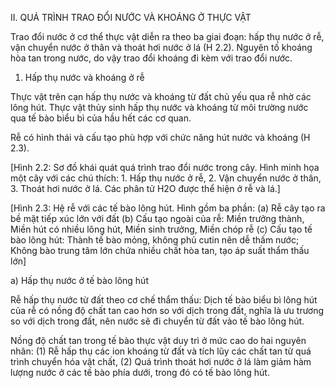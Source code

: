 II. QUÁ TRÌNH TRAO ĐỔI NƯỚC VÀ KHOÁNG Ở THỰC VẬT

Trao đổi nước ở cơ thể thực vật diễn ra theo ba giai đoạn: hấp thụ nước ở rễ, vận chuyển nước ở thân và thoát hơi nước ở lá (H 2.2). Nguyên tố khoáng hòa tan trong nước, do vậy trao đổi khoáng đi kèm với trao đổi nước.

1. Hấp thụ nước và khoáng ở rễ

Thực vật trên cạn hấp thụ nước và khoáng từ đất chủ yếu qua rễ nhờ các lông hút. Thực vật thủy sinh hấp thụ nước và khoáng từ môi trường nước qua tế bào biểu bì của hầu hết các cơ quan.

Rễ có hình thái và cấu tạo phù hợp với chức năng hút nước và khoáng (H 2.3).

[Hình 2.2: Sơ đồ khái quát quá trình trao đổi nước trong cây. Hình minh họa một cây với các chú thích: 1. Hấp thụ nước ở rễ, 2. Vận chuyển nước ở thân, 3. Thoát hơi nước ở lá. Các phân tử H2O được thể hiện ở rễ và lá.]

[Hình 2.3: Hệ rễ với các tế bào lông hút. Hình gồm ba phần:
(a) Rễ cây tạo ra bề mặt tiếp xúc lớn với đất
(b) Cấu tạo ngoài của rễ: Miền trưởng thành, Miền hút có nhiều lông hút, Miền sinh trưởng, Miền chóp rễ
(c) Cấu tạo tế bào lông hút: Thành tế bào mỏng, không phủ cutin nên dễ thấm nước; Không bào trung tâm lớn chứa nhiều chất hòa tan, tạo áp suất thẩm thấu lớn]

a) Hấp thụ nước ở tế bào lông hút

Rễ hấp thụ nước từ đất theo cơ chế thẩm thấu: Dịch tế bào biểu bì lông hút của rễ có nồng độ chất tan cao hơn so với dịch trong đất, nghĩa là ưu trương so với dịch trong đất, nên nước sẽ đi chuyển từ đất vào tế bào lông hút.

Nồng độ chất tan trong tế bào thực vật duy trì ở mức cao do hai nguyên nhân: (1) Rễ hấp thụ các ion khoáng từ đất và tích lũy các chất tan từ quá trình chuyển hóa vật chất, (2) Quá trình thoát hơi nước ở lá làm giảm hàm lượng nước ở các tế bào phía dưới, trong đó có tế bào lông hút.